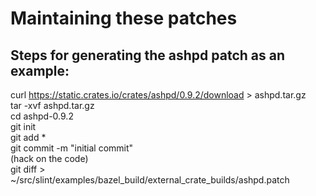 # Maintaining these patches

## Steps for generating the ashpd patch as an example:
curl https://static.crates.io/crates/ashpd/0.9.2/download > ashpd.tar.gz  
tar -xvf ashpd.tar.gz  
cd ashpd-0.9.2  
git init  
git add *  
git commit -m "initial commit"  
(hack on the code)  
git diff > ~/src/slint/examples/bazel_build/external_crate_builds/ashpd.patch  

